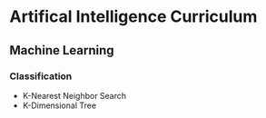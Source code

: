 # Artifical Intelligence Curriculum

## Machine Learning

### Classification
 * K-Nearest Neighbor Search
 * K-Dimensional Tree